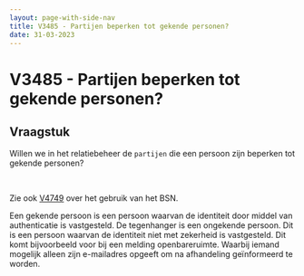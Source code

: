 ```yaml
---
layout: page-with-side-nav
title: V3485 - Partijen beperken tot gekende personen?
date: 31-03-2023
---
```


# V3485 - Partijen beperken tot gekende personen?

## Vraagstuk 

Willen we in het relatiebeheer de `partijen` die een persoon zijn beperken tot gekende personen?

<br>

Zie ook [V4749](./4749.md) over het gebruik van het BSN.

Een gekende persoon is een persoon waarvan de identiteit door middel van authenticatie is vastgesteld. De tegenhanger is een ongekende persoon. Dit is een persoon waarvan de identiteit niet met zekerheid is vastgesteld. Dit komt bijvoorbeeld voor bij een melding openbareruimte. Waarbij iemand mogelijk alleen zijn e-mailadres opgeeft om na afhandeling geïnformeerd te worden.